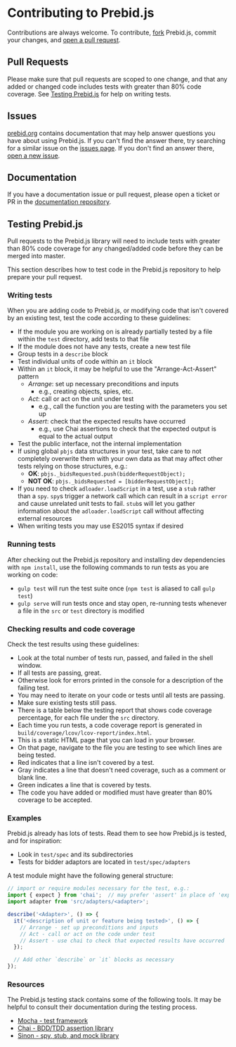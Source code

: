 # Contributing to Prebid.js
Contributions are always welcome. To contribute, [fork](https://help.github.com/articles/fork-a-repo/) Prebid.js, commit your changes, and [open a pull request](https://help.github.com/articles/using-pull-requests/).

## Pull Requests
Please make sure that pull requests are scoped to one change, and that any added or changed code includes tests with greater than 80% code coverage. See [Testing Prebid.js](#testing-prebidjs) for help on writing tests.

## Issues
[prebid.org](http://prebid.org/) contains documentation that may help answer questions you have about using Prebid.js. If you can't find the answer there, try searching for a similar issue on the [issues page](https://github.com/prebid/Prebid.js/issues). If you don't find an answer there, [open a new issue](https://github.com/prebid/Prebid.js/issues/new).

## Documentation
If you have a documentation issue or pull request, please open a ticket or PR in the [documentation repository](https://github.com/prebid/prebid.github.io).

## Testing Prebid.js
Pull requests to the Prebid.js library will need to include tests with greater than 80% code coverage for any changed/added code before they can be merged into master.

This section describes how to test code in the Prebid.js repository to help prepare your pull request.

### Writing tests
When you are adding code to Prebid.js, or modifying code that isn't covered by an existing test, test the code according to these guidelines:

- If the module you are working on is already partially tested by a file within the `test` directory, add tests to that file
- If the module does not have any tests, create a new test file
- Group tests in a `describe` block
- Test individual units of code within an `it` block
- Within an `it` block, it may be helpful to use the "Arrange-Act-Assert" pattern
  - _Arrange_: set up necessary preconditions and inputs
    - e.g., creating objects, spies, etc.
  - _Act_: call or act on the unit under test
    - e.g., call the function you are testing with the parameters you set up
  - _Assert_: check that the expected results have occurred
    - e.g., use Chai assertions to check that the expected output is equal to the actual output
- Test the public interface, not the internal implementation
- If using global `pbjs` data structures in your test, take care to not completely overwrite them with your own data as that may affect other tests relying on those structures, e.g.:
    - **OK**: `pbjs._bidsRequested.push(bidderRequestObject);`
    - **NOT OK**: `pbjs._bidsRequested = [bidderRequestObject];`
- If you need to check `adloader.loadScript` in a test, use a `stub` rather than a `spy`. `spy`s trigger a network call which can result in a `script error` and cause unrelated unit tests to fail. `stub`s will let you gather information about the `adloader.loadScript` call without affecting external resources
- When writing tests you may use ES2015 syntax if desired

### Running tests
After checking out the Prebid.js repository and installing dev dependencies with `npm install`, use the following commands to run tests as you are working on code:

- `gulp test` will run the test suite once (`npm test` is aliased to call `gulp test`)
- `gulp serve` will run tests once and stay open, re-running tests whenever a file in the `src` or `test` directory is modified

### Checking results and code coverage
Check the test results using these guidelines:

- Look at the total number of tests run, passed, and failed in the shell window.
- If all tests are passing, great.
- Otherwise look for errors printed in the console for a description of the failing test.
- You may need to iterate on your code or tests until all tests are passing.
- Make sure existing tests still pass.
- There is a table below the testing report that shows code coverage percentage, for each file under the `src` directory.
- Each time you run tests, a code coverage report is generated in `build/coverage/lcov/lcov-report/index.html`.
- This is a static HTML page that you can load in your browser.
- On that page, navigate to the file you are testing to see which lines are being tested.
- Red indicates that a line isn't covered by a test.
- Gray indicates a line that doesn't need coverage, such as a comment or blank line.
- Green indicates a line that is covered by tests.
- The code you have added or modified must have greater than 80% coverage to be accepted.

### Examples
Prebid.js already has lots of tests. Read them to see how Prebid.js is tested, and for inspiration:

- Look in `test/spec` and its subdirectories
- Tests for bidder adaptors are located in `test/spec/adapters`

A test module might have the following general structure:

```JavaScript
// import or require modules necessary for the test, e.g.:
import { expect } from 'chai';  // may prefer 'assert' in place of 'expect'
import adapter from 'src/adapters/<adapter>';

describe('<Adapter>', () => {
  it('<description of unit or feature being tested>', () => {
    // Arrange - set up preconditions and inputs
    // Act - call or act on the code under test
    // Assert - use chai to check that expected results have occurred
  });

  // Add other `describe` or `it` blocks as necessary
});
```

### Resources
The Prebid.js testing stack contains some of the following tools. It may be helpful to consult their documentation during the testing process.

- [Mocha - test framework](http://mochajs.org/)
- [Chai - BDD/TDD assertion library](http://chaijs.com/)
- [Sinon - spy, stub, and mock library](http://sinonjs.org/)
